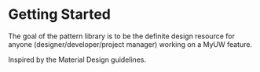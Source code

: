 # Getting Started

The goal of the pattern library is to be the definite design resource for anyone (designer/developer/project manager) working on a MyUW feature.

Inspired by the Material Design guidelines.

